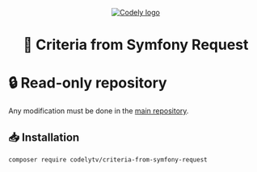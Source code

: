 <p align="center">
  <a href="https://codely.com">
    <picture>
      <source media="(prefers-color-scheme: dark)" srcset="https://codely.com/logo/codely_logo-dark.svg">
      <source media="(prefers-color-scheme: light)" srcset="https://codely.com/logo/codely_logo-light.svg">
      <img alt="Codely logo" src="https://codely.com/logo/codely_logo.svg">
    </picture>
  </a>
</p>

<h1 align="center">
  🎼 Criteria from Symfony Request
</h1>

# 🔒 Read-only repository
Any modification must be done in the [main repository](https://github.com/CodelyTV/php-criteria).

## 📥 Installation

```sh
composer require codelytv/criteria-from-symfony-request
```
